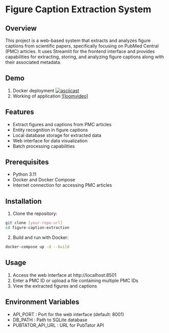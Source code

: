 # Figure Caption Extraction System

## Overview
This project is a web-based system that extracts and analyzes figure captions from scientific papers, specifically focusing on PubMed Central (PMC) articles. It uses Streamlit for the frontend interface and provides capabilities for extracting, storing, and analyzing figure captions along with their associated metadata.

## Demo
1. Docker deployment
[![asciicast](https://asciinema.org/connect/1af33fce-f016-46dd-ae64-401112477c12.svg)](https://asciinema.org/connect/1af33fce-f016-46dd-ae64-401112477c12)
2. Working of application
[![loomvideo]](https://www.loom.com/share/9a79c6a50a9c41949baaedcf99e352e2?sid=d9e89e48-4d59-4d2b-87e2-19fff445c45b)

## Features
- Extract figures and captions from PMC articles
- Entity recognition in figure captions
- Local database storage for extracted data
- Web interface for data visualization
- Batch processing capabilities

## Prerequisites
- Python 3.11
- Docker and Docker Compose
- Internet connection for accessing PMC articles

## Installation

1. Clone the repository:
```bash
git clone [your-repo-url]
cd figure-caption-extraction
```
2. Build and run with Docker:
```bash
docker-compose up -d --build
```

## Usage
1. Access the web interface at http://localhost:8501
2. Enter a PMC ID or upload a file containing multiple PMC IDs
3. View the extracted figures and captions

## Environment Variables
- API_PORT : Port for the web interface (default: 8001)
- DB_PATH : Path to SQLite database
- PUBTATOR_API_URL : URL for PubTator API